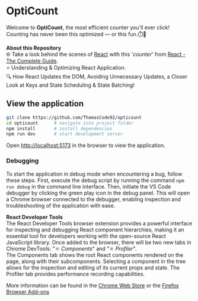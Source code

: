 # OptiCount

Welcome to **OptiCount**, the most efficient counter you'll ever click! Counting has never been this optimized — or this fun.⏱️🚀

**About this Repository**<br />
🌐 Take a look behind the scenes of [React](https://react.dev/) with this '_counter_' from [React - The Complete Guide](https://www.udemy.com/course/react-the-complete-guide-incl-redux/).<br />
⭐ Understanding & Optimizing React Application.<br />
🔍 How React Updates the DOM, Avoiding Unnecessary Updates, a Closer Look at Keys and State Scheduling & State Batching!

## View the application

```bash
git clone https://github.com/ThomasCode92/opticount
cd opticount      # navigate into project folder
npm install       # install dependencies
npm run dev       # start development server
```

Open [http://localhost:5173](http://localhost:5173) in the browser to view the application.

### Debugging

To start the application in debug mode when encountering a bug, follow these steps. First, execute the debug script by running the command `npm run debug` in the command line interface. Then, initiate the VS Code debugger by clicking the green play icon in the debug panel. This will open a Chrome browser connected to the debugger, enabling inspection and troubleshooting of the application with ease.

**React Developer Tools**<br />
The React Developer Tools browser extension provides a powerful interface for inspecting and debugging React component hierarchies, making it an essential tool for developers working with the open-source React JavaScript library. Once added to the browser, there will be two new tabs in Chrome DevTools: "⚛️ _Components_" and "⚛️ _Profiler_".<br />
The Components tab shows the root React components rendered on the page, along with their subcomponents. Selecting a component in the tree allows for the inspection and editing of its current props and state. The Profiler tab provides performance recording capabilities.<br />

More information can be found in the [Chrome Web Store](https://chromewebstore.google.com/detail/fmkadmapgofadopljbjfkapdkoienihi) or the [Firefox Browser Add-ons](https://addons.mozilla.org/en-US/firefox/addon/react-devtools/)
